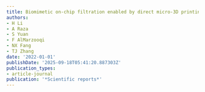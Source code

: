 ```yaml
---
title: Biomimetic on-chip filtration enabled by direct micro-3D printing on membrane
authors:
- H Li
- A Raza
- S Yuan
- F AlMarzooqi
- NX Fang
- TJ Zhang
date: '2022-01-01'
publishDate: '2025-09-18T05:41:20.887303Z'
publication_types:
- article-journal
publication: '*Scientific reports*'
---
```

